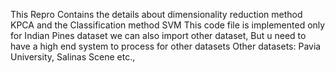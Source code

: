 This Repro Contains the details about dimensionality reduction method KPCA and the Classification method SVM 
This code file is implemented only for Indian Pines dataset we can also import other dataset, But u need to have a high end system to process for other datasets
Other datasets: Pavia University, Salinas Scene etc.,
